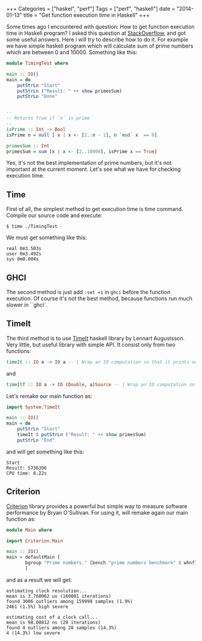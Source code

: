 +++
Categories = ["haskel", "perf"]
Tags = ["perf",  "haskell"]
date = "2014-01-13"
title = "Get function execution time in Haskell"
+++

Some times ago I encountered with question: How to get function execution time in Haskell program? I asked this question at [StackOverflow](http://stackoverflow.com/questions/6766450/haskell-function-execution-time), and got some useful answers. Here i will try to describe how to do it. For example we have simple haskell program which will calculate sum of prime numbers which are between 0 and 10000. Something like this:

```haskell
module TimingTest where

main :: IO()
main = do
	putStrLn "Start"
	putStrLn ("Result: " ++ show primesSum)
	putStrLn "Done"


--
-- Returns True if `n` is prime
--
isPrime :: Int -> Bool
isPrime n = null [ x | x <- [2..n - 1], n `mod` x  == 0]

primesSum :: Int
primesSum = sum [x | x <- [2..10000], isPrime x == True]
```

Yes, it's not the best implementation of prime numbers, but it's not important at the current moment. Let's see what we have for checking execution time.

Time
------------------
First of all, the simplest method to get execution time is time command. Compile our source code and execute:

```
$ time ./TimingTest
```

We must get something like this:

```
real 0m3.503s
user 0m3.492s
sys 0m0.004s
```

GHCI
------------------

The second method is just add `:set +s` in `ghci` before the function execution. Of course it's not the best method, because functions run much slower in ``ghci`.

TimeIt
------------------

The third method is to use [TimeIt](http://hackage.haskell.org/package/timeit) haskell library by Lennart Augustsson. Very little, but useful library with simple API. It consist only from two functions:

```haskell
timeIt :: IO a -> IO a -- | Wrap an IO computation so that it prints out the execution time
```

and

```haskell
timeItT :: IO a -> IO (Double, a)Source -- | Wrap an IO computation so that it returns execution time is seconds as well as the real value.
```

Let's remake our main function as:

```haskell
import System.TimeIt

main :: IO()
main = do
 	putStrLn "Start"
	timeIt $ putStrLn ("Result: " ++ show primesSum)
	putStrLn "End"
```

and will get something like this:

```
Start
Result: 5736396
CPU time: 8.22s
```

Criterion
------------------

[Criterion](http://hackage.haskell.org/package/criterion) library provides a powerful but simple way to measure software performance by Bryan O'Sullivan. For using it, will remake again our main function as:

```haskell
module Main where

import Criterion.Main

main :: IO()
main = defaultMain [
       bgroup "Prime numbers." [bench "prime numbers benchmark" $ whnfIO (putStrLn $ show primesSum)]
       ]
```

and as a result we will get:

```
estimating clock resolution...
mean is 3.760062 us (160001 iterations)
found 3006 outliers among 159999 samples (1.9%)
2461 (1.5%) high severe

estimating cost of a clock call...
mean is 98.08812 ns (28 iterations)
found 4 outliers among 28 samples (14.3%)
4 (14.3%) low severe
```
